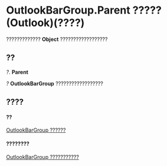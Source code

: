 
# OutlookBarGroup.Parent ????? (Outlook)(????)

?????????????  **Object** ??????????????????


## ??

 _?_. **Parent**

 _?_ **OutlookBarGroup** ??????????????????


## ????


#### ??


[OutlookBarGroup ??????](4ccc4213-5a57-7a8b-4ce5-869a096bd096.md)
#### ????????


[OutlookBarGroup ???????????](http://msdn.microsoft.com/library/34976b5d-fa6a-db4d-884b-4222613c1912%28Office.15%29.aspx)